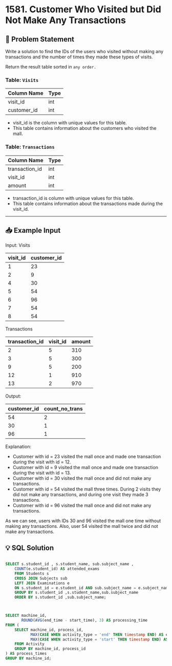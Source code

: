 # 1581. Customer Who Visited but Did Not Make Any Transactions

## 📝 Problem Statement
Write a solution to find the IDs of the users who visited without making any transactions and the number of times they made these types of visits.

Return the result table sorted in `any order.`


### Table: `Visits`

| Column Name | Type    |
|-------------|---------|
| visit_id    | int     |
| customer_id | int     |

 - visit_id is the column with unique values for this table.
 - This table contains information about the customers who visited the mall.
 

### Table: `Transactions`

| Column Name    | Type    |
|----------------|---------|
| transaction_id | int     |
| visit_id       | int     |
| amount         | int     |

 - transaction_id is column with unique values for this table.
 - This table contains information about the transactions made during the visit_id.

---

## 📥 Example Input
Input: 
Visits

| visit_id | customer_id |
|----------|-------------|
| 1        | 23          |
| 2        | 9           |
| 4        | 30          |
| 5        | 54          |
| 6        | 96          |
| 7        | 54          |
| 8        | 54          |

Transactions

| transaction_id | visit_id | amount |
|----------------|----------|--------|
| 2              | 5        | 310    |
| 3              | 5        | 300    |
| 9              | 5        | 200    |
| 12             | 1        | 910    |
| 13             | 2        | 970    |

Output: 

| customer_id | count_no_trans |
|-------------|----------------|
| 54          | 2              |
| 30          | 1              |
| 96          | 1              |

Explanation: 
 - Customer with id = 23 visited the mall once and made one transaction during the visit with id = 12.
 - Customer with id = 9 visited the mall once and made one transaction during the visit with id = 13.
 - Customer with id = 30 visited the mall once and did not make any transactions.
 - Customer with id = 54 visited the mall three times. During 2 visits they did not make any transactions, and during one visit they made 3 transactions.
 - Customer with id = 96 visited the mall once and did not make any transactions.

As we can see, users with IDs 30 and 96 visited the mall one time without making any transactions. Also, user 54 visited the mall twice and did not make any transactions.

## 💡 SQL Solution

```sql

SELECT s.student_id , s.student_name, sub.subject_name ,
    COUNT(e.student_id) AS attended_exams
    FROM Students s 
    CROSS JOIN Subjects sub 
    LEFT JOIN Examinations e
    ON s.student_id = e.student_id AND sub.subject_name = e.subject_name
    GROUP BY s.student_id ,s.student_name,sub.subject_name
    ORDER BY s.student_id ,sub.subject_name;



SELECT machine_id, 
       ROUND(AVG(end_time - start_time), 3) AS processing_time
FROM (
    SELECT machine_id, process_id,
           MAX(CASE WHEN activity_type = 'end' THEN timestamp END) AS end_time,
           MAX(CASE WHEN activity_type = 'start' THEN timestamp END) AS start_time
    FROM Activity
    GROUP BY machine_id, process_id
) AS process_times
GROUP BY machine_id;

